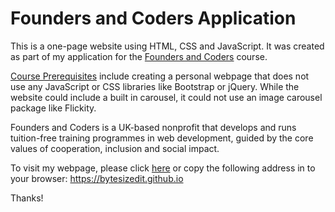 # Founders and Coders Application

This is a one-page website using HTML, CSS and JavaScript. It was created as part of my application for the [Founders and Coders](https://www.foundersandcoders.com) course.

[Course Prerequisites](https://www.foundersandcoders.com/apply/) include creating a personal webpage that does not use any JavaScript or CSS libraries like Bootstrap or jQuery. While the website could include a built in carousel, it could not use an image carousel package like Flickity.

Founders and Coders is a UK-based nonprofit that develops and runs tuition-free training programmes in web development, guided by the core values of cooperation, inclusion and social impact.

To visit my webpage, please click [here](https://bytesizedit.github.io) or copy the following address in to your browser: https://bytesizedit.github.io

Thanks!

